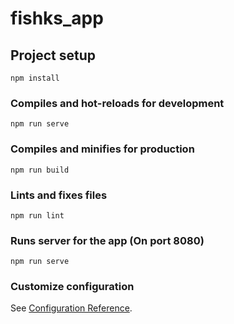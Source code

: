 # fishks_app

## Project setup
```
npm install
```

### Compiles and hot-reloads for development
```
npm run serve
```

### Compiles and minifies for production
```
npm run build
```

### Lints and fixes files
```
npm run lint
```

### Runs server for the app (On port 8080)
```
npm run serve
```

### Customize configuration
See [Configuration Reference](https://cli.vuejs.org/config/).

